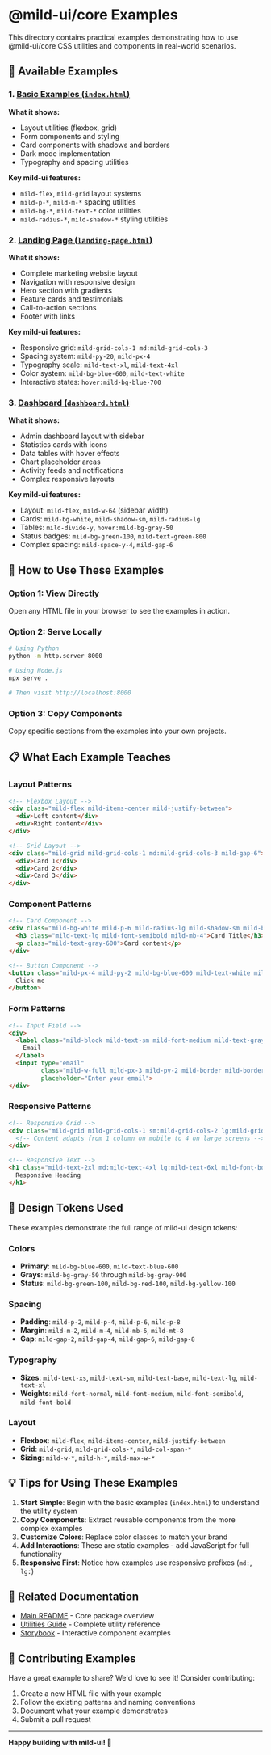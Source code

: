 # @mild-ui/core Examples

This directory contains practical examples demonstrating how to use @mild-ui/core CSS utilities and components in real-world scenarios.

## 📁 Available Examples

### 1. [Basic Examples (`index.html`)](./index.html)
**What it shows:**
- Layout utilities (flexbox, grid)
- Form components and styling
- Card components with shadows and borders
- Dark mode implementation
- Typography and spacing utilities

**Key mild-ui features:**
- `mild-flex`, `mild-grid` layout systems
- `mild-p-*`, `mild-m-*` spacing utilities
- `mild-bg-*`, `mild-text-*` color utilities
- `mild-radius-*`, `mild-shadow-*` styling utilities

### 2. [Landing Page (`landing-page.html`)](./landing-page.html)
**What it shows:**
- Complete marketing website layout
- Navigation with responsive design
- Hero section with gradients
- Feature cards and testimonials
- Call-to-action sections
- Footer with links

**Key mild-ui features:**
- Responsive grid: `mild-grid-cols-1 md:mild-grid-cols-3`
- Spacing system: `mild-py-20`, `mild-px-4`
- Typography scale: `mild-text-xl`, `mild-text-4xl`
- Color system: `mild-bg-blue-600`, `mild-text-white`
- Interactive states: `hover:mild-bg-blue-700`

### 3. [Dashboard (`dashboard.html`)](./dashboard.html)
**What it shows:**
- Admin dashboard layout with sidebar
- Statistics cards with icons
- Data tables with hover effects
- Chart placeholder areas
- Activity feeds and notifications
- Complex responsive layouts

**Key mild-ui features:**
- Layout: `mild-flex`, `mild-w-64` (sidebar width)
- Cards: `mild-bg-white`, `mild-shadow-sm`, `mild-radius-lg`
- Tables: `mild-divide-y`, `hover:mild-bg-gray-50`
- Status badges: `mild-bg-green-100`, `mild-text-green-800`
- Complex spacing: `mild-space-y-4`, `mild-gap-6`

## 🚀 How to Use These Examples

### Option 1: View Directly
Open any HTML file in your browser to see the examples in action.

### Option 2: Serve Locally
```bash
# Using Python
python -m http.server 8000

# Using Node.js
npx serve .

# Then visit http://localhost:8000
```

### Option 3: Copy Components
Copy specific sections from the examples into your own projects.

## 📋 What Each Example Teaches

### Layout Patterns
```html
<!-- Flexbox Layout -->
<div class="mild-flex mild-items-center mild-justify-between">
  <div>Left content</div>
  <div>Right content</div>
</div>

<!-- Grid Layout -->
<div class="mild-grid mild-grid-cols-1 md:mild-grid-cols-3 mild-gap-6">
  <div>Card 1</div>
  <div>Card 2</div>
  <div>Card 3</div>
</div>
```

### Component Patterns
```html
<!-- Card Component -->
<div class="mild-bg-white mild-p-6 mild-radius-lg mild-shadow-sm mild-border">
  <h3 class="mild-text-lg mild-font-semibold mild-mb-4">Card Title</h3>
  <p class="mild-text-gray-600">Card content</p>
</div>

<!-- Button Component -->
<button class="mild-px-4 mild-py-2 mild-bg-blue-600 mild-text-white mild-radius-md hover:mild-bg-blue-700 mild-transition-colors">
  Click me
</button>
```

### Form Patterns
```html
<!-- Input Field -->
<div>
  <label class="mild-block mild-text-sm mild-font-medium mild-text-gray-700 mild-mb-1">
    Email
  </label>
  <input type="email" 
         class="mild-w-full mild-px-3 mild-py-2 mild-border mild-border-gray-300 mild-radius-md focus:mild-border-blue-500" 
         placeholder="Enter your email">
</div>
```

### Responsive Patterns
```html
<!-- Responsive Grid -->
<div class="mild-grid mild-grid-cols-1 sm:mild-grid-cols-2 lg:mild-grid-cols-4 mild-gap-4">
  <!-- Content adapts from 1 column on mobile to 4 on large screens -->
</div>

<!-- Responsive Text -->
<h1 class="mild-text-2xl md:mild-text-4xl lg:mild-text-6xl mild-font-bold">
  Responsive Heading
</h1>
```

## 🎨 Design Tokens Used

These examples demonstrate the full range of mild-ui design tokens:

### Colors
- **Primary**: `mild-bg-blue-600`, `mild-text-blue-600`
- **Grays**: `mild-bg-gray-50` through `mild-bg-gray-900`
- **Status**: `mild-bg-green-100`, `mild-bg-red-100`, `mild-bg-yellow-100`

### Spacing
- **Padding**: `mild-p-2`, `mild-p-4`, `mild-p-6`, `mild-p-8`
- **Margin**: `mild-m-2`, `mild-m-4`, `mild-mb-6`, `mild-mt-8`
- **Gap**: `mild-gap-2`, `mild-gap-4`, `mild-gap-6`, `mild-gap-8`

### Typography
- **Sizes**: `mild-text-xs`, `mild-text-sm`, `mild-text-base`, `mild-text-lg`, `mild-text-xl`
- **Weights**: `mild-font-normal`, `mild-font-medium`, `mild-font-semibold`, `mild-font-bold`

### Layout
- **Flexbox**: `mild-flex`, `mild-items-center`, `mild-justify-between`
- **Grid**: `mild-grid`, `mild-grid-cols-*`, `mild-col-span-*`
- **Sizing**: `mild-w-*`, `mild-h-*`, `mild-max-w-*`

## 💡 Tips for Using These Examples

1. **Start Simple**: Begin with the basic examples (`index.html`) to understand the utility system
2. **Copy Components**: Extract reusable components from the more complex examples
3. **Customize Colors**: Replace color classes to match your brand
4. **Add Interactions**: These are static examples - add JavaScript for full functionality
5. **Responsive First**: Notice how examples use responsive prefixes (`md:`, `lg:`)

## 🔗 Related Documentation

- [Main README](../README.md) - Core package overview
- [Utilities Guide](../UTILITIES.md) - Complete utility reference
- [Storybook](https://codewithriyan.github.io/mild-ui/) - Interactive component examples

## 🤝 Contributing Examples

Have a great example to share? We'd love to see it! Consider contributing:

1. Create a new HTML file with your example
2. Follow the existing patterns and naming conventions
3. Document what your example demonstrates
4. Submit a pull request

---

**Happy building with mild-ui! 🎉**